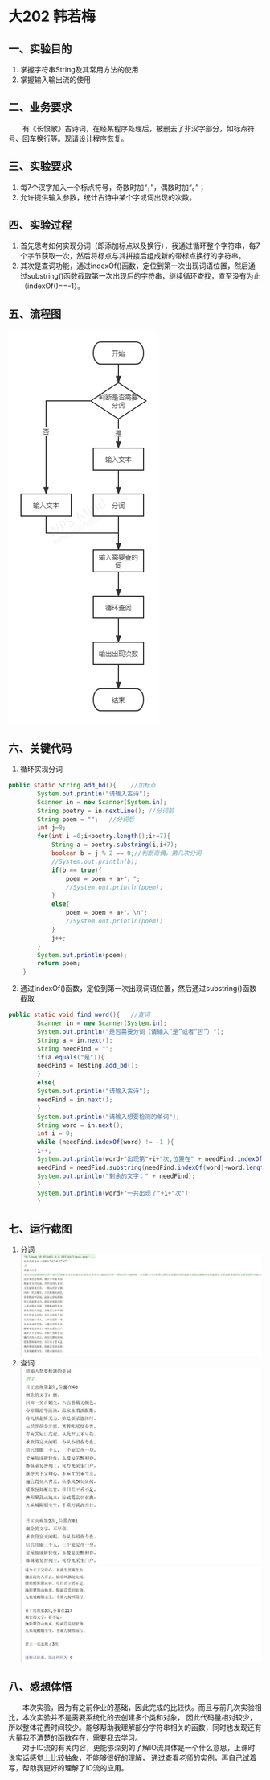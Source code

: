 # 大202 韩若梅
## 一、实验目的
1. 掌握字符串String及其常用方法的使用
2. 掌握输入输出流的使用

## 二、业务要求
&emsp;&emsp;有《长恨歌》古诗词，在经某程序处理后，被删去了非汉字部分，如标点符号、回车换行等。现请设计程序恢复。

## 三、实验要求
1. 每7个汉字加入一个标点符号，奇数时加“，”，偶数时加“。”；
2. 允许提供输入参数，统计古诗中某个字或词出现的次数。

## 四、实验过程
1. 首先思考如何实现分词（即添加标点以及换行），我通过循环整个字符串，每7个字节获取一次，然后将标点与其拼接后组成新的带标点换行的字符串。
2. 其次是查词功能，通过indexOf()函数，定位到第一次出现词语位置，然后通过substring()函数截取第一次出现后的字符串，继续循环查找，直至没有为止（indexOf()==-1）。

## 五、流程图
![](https://github.com/Minomeis/Java-Experiment05/blob/master/img/Java%E5%AE%9E%E9%AA%8C5.png)
## 六、关键代码
1. 循环实现分词
```java
public static String add_bd(){    //加标点
        System.out.println("请输入古诗");
        Scanner in = new Scanner(System.in);
        String poetry = in.nextLine(); //分词前
        String poem = "";   //分词后
        int j=0;
        for(int i =0;i<poetry.length();i+=7){
            String a = poetry.substring(i,i+7);
            boolean b = j % 2 == 0;//判断奇偶，第几次分词
            //System.out.println(b);
            if(b == true){
                poem = poem + a+"，";
                //System.out.println(poem);
            }
            else{
                poem = poem + a+"。\n";
                //System.out.println(poem);
            }
            j++;
        }
        System.out.println(poem);
        return poem;
    }
```

2. 通过indexOf()函数，定位到第一次出现词语位置，然后通过substring()函数截取
```java
public static void find_word(){   //查词
        Scanner in = new Scanner(System.in);
        System.out.println("是否需要分词（请输入“是”或者“否”）");
        String a = in.next();
        String needFind = "";
        if(a.equals("是")){
        needFind = Testing.add_bd();
        }
        else{
        System.out.println("请输入古诗");
        needFind = in.next();
        }
        System.out.println("请输入想要检测的单词");
        String word = in.next();
        int i = 0;
        while (needFind.indexOf(word) != -1 ){
        i++;
        System.out.println(word+"出现第"+i+"次,位置在" + needFind.indexOf(word));
        needFind = needFind.substring(needFind.indexOf(word)+word.length());
        System.out.println("剩余的文字：" + needFind);
        }
        System.out.println(word+"一共出现了"+i+"次");
        }
```
## 七、运行截图
1. 分词
![](https://github.com/Minomeis/Java-Experiment05/blob/master/img/001.jpg)
2. 查词
![](https://github.com/Minomeis/Java-Experiment05/blob/master/img/002.jpg)
![](https://github.com/Minomeis/Java-Experiment05/blob/master/img/003.jpg)
## 八、感想体悟
&emsp;&emsp;本次实验，因为有之前作业的基础，因此完成的比较快。而且与前几次实验相比，本次实验并不是需要系统化的去创建多个类和对象，
因此代码量相对较少，所以整体花费时间较少。能够帮助我理解部分字符串相关的函数，同时也发现还有大量我不清楚的函数存在，需要我去学习。
<br>&emsp;&emsp;对于IO流的有关内容，更能够深刻的了解IO流具体是一个什么意思，上课时说实话感觉上比较抽象，不能够很好的理解，
通过查看老师的实例，再自己试着写，帮助我更好的理解了IO流的应用。
